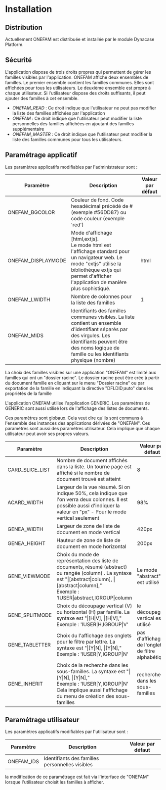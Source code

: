 ﻿Installation
============

Distribution
------------
Actuellement ONEFAM est distribuée et installée par le module Dynacase Platform.


Sécurité
--------
L'application dispose de trois droits propres qui permettent de gérer les familles visibles par l'application.
ONEFAM affiche deux ensembles de familles. Le premier ensemble contient les familles communes. Elles sont affichées pour tous les utilisateurs. Le deuxième ensemble est propre à chaque utilisateur. Si l'utilisateur dispose des droits suffisants, il peut ajouter des familles à cet ensemble.

* *ONEFAM_READ* : Ce droit indique que l'utilisateur ne peut pas modifier la liste des familles affichées par l'application
* *ONEFAM* : Ce droit indique que l'utilisateur peut modifier la liste personnelles des familles affichées en ajoutant des familles supplémentaire
* *ONEFAM_MASTER* : Ce droit indique que l'utilisateur peut modifier la liste des familles communes pour tous les utilisateurs.

Paramétrage applicatif
----------------------


Les paramètres applicatifs modifiables par l'administrateur sont :


| Paramètre     | Description   | Valeur par défaut |
| ------------- | ------------- |     ------------- |
| ONEFAM_BGCOLOR  | Couleur de fond. Code hexadécimal précédé de # (exemple #56DD87) ou code couleur (exemple 'red') |  |
| ONEFAM_DISPLAYMODE  | Mode d'affichage [html,extjs]. <br />Le mode html est l'affichage standard pour un navigateur web. Le mode "extjs" utilise la bibliothèque extjs qui permet d'afficher l'application de manière plus sophistiqué.  | html |
| ONEFAM_LWIDTH  | Nombre de colonnes pour la liste des familles  | 1 |
| ONEFAM_MIDS  | Identifiants des familles communes visibles. La liste contient un ensemble d'identifiant séparés par des virgules. Les identifiants peuvent être des noms logique de famille ou les identifiants physique (nombre) | |

La choix des familles visibles sur une application "ONEFAM" est limité aux familles qui ont un "dossier racine". Le dossier racine peut être crée à partir du document famille en cliquant sur le menu "Dossier racine" ou par exportation de la famille en indiquant la directive "DFLDID;auto" dans les propriétés de la famille


L'application ONEFAM utilise l'application GENERIC. Les paramètres de GENERIC sont aussi utilisé lors de l'affichage des listes de documents.

Ces paramètres sont globaux. Cela veut dire qu'ils sont communs à l'ensemble des instances des applications dérivées de "ONEFAM". Ces paramètres sont aussi des paramètres utilisateur. Cela implique que chaque utilisateur peut avoir ses propres valeurs.

| Paramètre     | Description   | Valeur par défaut |
| ------------- | ------------- |     ------------- |
| CARD_SLICE_LIST  | Nombre de document affichés dans la liste. Un tourne page est affiché si le nombre de document trouvé est atteint | 8 |
| ACARD_WIDTH  | Largeur de la vue résumé. Si on indique 50%, cela indique que l'on verra deux colonnes. Il est possible aussi d'indiquer la valeur en "px" - Pour le mode vertical seulement | 98% |
| GENEA_WIDTH  | Largeur de zone de liste de document en mode vertical | 420px  |
| GENEA_HEIGHT  | Hauteur de zone de liste de document en mode horizontal | 200px  |
| GENE_VIEWMODE  |  Choix du mode de représentation des liste de documents, résumé (abstract) ou rangée (column) . La syntaxe est  "<fam1>\|[abstract\|column], <fam2>\|[abstract\|column]," <br />Exemple : 'IUSER\|abstract,IGROUP\|column| Le mode "abstract" est utilisé |
| GENE_SPLITMODE  | Choix du découpage vertical (V) ou horizontal (H) par famille. La syntaxe est  "<fam1>\|[H\|V], <fam2>\|[H\|V]," <br />Exemple : 'IUSER\|H,IGROUP\|V' | le découpage vertical est utilisé |
| GENE_TABLETTER  | Choix du l'affichage des onglets pour le filtre par lettre. La syntaxe est  "<fam1>\|[Y\|N], <fam2>\|[Y\|N]," <br />Exemple : 'IUSER\|Y,IGROUP\|N' | pas d'affichage de l'onglet de filtre alphabétique  |
| GENE_INHERIT  | Choix de la recherche dans les sous-familles. La syntaxe est  "<fam1>\|[Y\|N], <fam2>\|[Y\|N]," <br />Exemple : 'IUSER\|Y,IGROUP\|N' <br /> Cela implique aussi l'affichage du menu de création des sous-familles | recherche dans les sous-familles  |



Paramétrage utilisateur
-----------------------


Les paramètres applicatifs modifiables par l'utilisateur sont :

| Paramètre     | Description   | Valeur par défaut |
| ------------- | ------------- |     ------------- |
| ONEFAM_IDS  | Identifiants des familles personnelles visibles  | |


la modification de ce  paramétrage est fait via l'interface de "ONEFAM" lorsque l'utilisateur choisit les familles à afficher.











